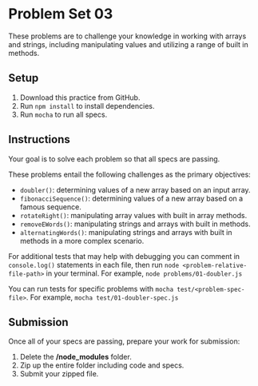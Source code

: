 # Problem Set 03

These problems are to challenge your knowledge in working with arrays and
strings, including manipulating values and utilizing a range of built in
methods.

## Setup

1. Download this practice from GitHub.
2. Run `npm install` to install dependencies.
3. Run `mocha` to run all specs.

## Instructions

Your goal is to solve each problem so that all specs are passing.

These problems entail the following challenges as the primary objectives:

- `doubler()`: determining values of a new array based on an input array.
- `fibonacciSequence()`: determining values of a new array based on a famous
sequence.
- `rotateRight()`: manipulating array values with built in array methods.
- `removeEWords()`: manipulating strings and arrays with built in methods.
- `alternatingWords()`: manipulating strings and arrays with built in methods
in a more complex scenario.

For additional tests that may help with debugging you can comment in
`console.log()` statements in each file, then run
`node <problem-relative-file-path>` in your terminal. For example,
`node problems/01-doubler.js`

You can run tests for specific problems with `mocha test/<problem-spec-file>`.
For example, `mocha test/01-doubler-spec.js`

## Submission

Once all of your specs are passing, prepare your work for submission:

1. Delete the __/node_modules__ folder.
2. Zip up the entire folder including code and specs.
3. Submit your zipped file.